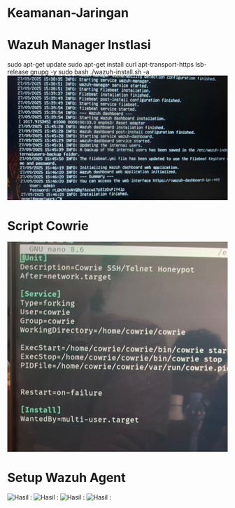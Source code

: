 # Keamanan-Jaringan

# Wazuh Manager Instlasi
sudo apt-get update
sudo apt-get install curl apt-transport-https lsb-release gnupg -y
sudo bash ./wazuh-install.sh -a
![Hasil :](./Instalasi%20Wazuh%20Manager.jpg)


# Script Cowrie
![Hasil :](./Script_Cowrie.jpg)


# Setup Wazuh Agent
![Hasil :](./Setup%20Agent%201.jpg)
![Hasil :](./Setup%20Agent%202.jpg)
![Hasil :](./Setup%20Agent%203.jpg)
![Hasil :](./Agent.jpg)
